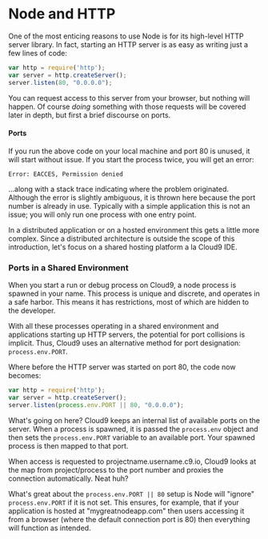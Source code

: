 Node and HTTP
=============

One of the most enticing reasons to use Node is for its high-level HTTP server
library. In fact, starting an HTTP server is as easy as writing just a few
lines of code:

```javascript
var http = require('http');
var server = http.createServer();
server.listen(80, "0.0.0.0");
```

You can request access to this server from your browser, but nothing will happen.
Of course _doing_ something with those requests will be covered later in depth,
but first a brief discourse on ports.

#### Ports

If you run the above code on your local machine and port 80 is unused, it will
start without issue. If you start the process twice, you will get an error:

```
Error: EACCES, Permission denied
```

...along with a stack trace indicating where the problem originated. Although
the error is slightly ambiguous, it is thrown here because the port number is
already in use. Typically with a simple application this is not an issue; you
will only run one process with one entry point.

In a distributed application or on a hosted environment this gets a little
more complex. Since a distributed architecture is outside the scope of this
introduction, let's focus on a shared hosting platform a la Cloud9 IDE.

### Ports in a Shared Environment

When you start a run or debug process on Cloud9, a node process is spawned
in your name. This process is unique and discrete, and operates in a safe
harbor. This means it has restrictions, most of which are hidden to the
developer.

With all these processes operating in a shared environment and applications
starting up HTTP servers, the potential for port collisions is implicit. Thus,
Cloud9 uses an alternative method for port designation: `process.env.PORT`.

Where before the HTTP server was started on port 80, the code now becomes:

```javascript
var http = require('http');
var server = http.createServer();
server.listen(process.env.PORT || 80, "0.0.0.0");
```

What's going on here? Cloud9 keeps an internal list of available ports on the
server. When a process is spawned, it is passed the `process.env` object
and then sets the `process.env.PORT` variable to an available port. Your
spawned process is then mapped to that port.

When access is requested to projectname.username.c9.io, Cloud9 looks at the map
from project/process to the port number and proxies the connection automatically.
Neat huh?

What's great about the `process.env.PORT || 80` setup is Node will "ignore"
`process.env.PORT` if it is not set. This ensures, for example, that if your
application is hosted at "mygreatnodeapp.com" then users accessing it from a
browser (where the default connection port is 80) then everything will function
as intended.